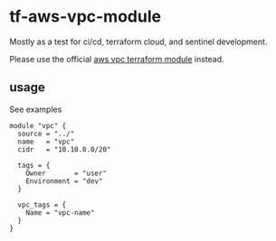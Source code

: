 # tf-aws-vpc-module

Mostly as a test for ci/cd, terraform cloud, and sentinel development.

Please use the official [aws vpc terraform module](https://registry.terraform.io/modules/terraform-aws-modules/vpc/aws/latest) instead.

## usage

See examples

```
module "vpc" {
  source = "../"
  name   = "vpc"
  cidr   = "10.10.0.0/20"

  tags = {
    Owner       = "user"
    Environment = "dev"
  }

  vpc_tags = {
    Name = "vpc-name"
  }
}
```
